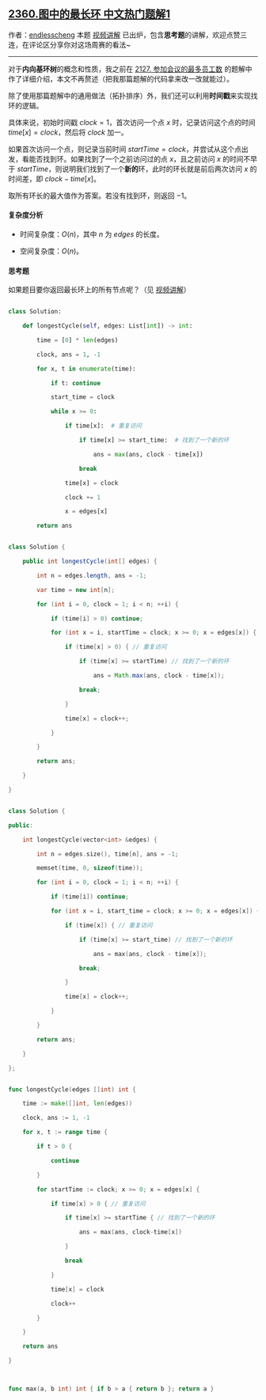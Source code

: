 ## [2360.图中的最长环 中文热门题解1](https://leetcode.cn/problems/longest-cycle-in-a-graph/solutions/100000/nei-xiang-ji-huan-shu-zhao-huan-li-yong-pmqmr)

作者：[endlesscheng](https://leetcode.cn/u/endlesscheng)
本题 [视频讲解](https://www.bilibili.com/video/BV1Ba411N78j) 已出炉，包含**思考题**的讲解，欢迎点赞三连，在评论区分享你对这场周赛的看法~

---

对于**内向基环树**的概念和性质，我之前在 [2127. 参加会议的最多员工数](https://leetcode.cn/problems/maximum-employees-to-be-invited-to-a-meeting/solution/nei-xiang-ji-huan-shu-tuo-bu-pai-xu-fen-c1i1b/) 的题解中作了详细介绍，本文不再赘述（把我那篇题解的代码拿来改一改就能过）。

除了使用那篇题解中的通用做法（拓扑排序）外，我们还可以利用**时间戳**来实现找环的逻辑。

具体来说，初始时间戳 $\textit{clock}=1$，首次访问一个点 $x$ 时，记录访问这个点的时间 $\textit{time}[x]=\textit{clock}$，然后将 $\textit{clock}$ 加一。

如果首次访问一个点，则记录当前时间 $\textit{startTime}=\textit{clock}$，并尝试从这个点出发，看能否找到环。如果找到了一个之前访问过的点 $x$，且之前访问 $x$ 的时间不早于 $\textit{startTime}$，则说明我们找到了一个**新的**环，此时的环长就是前后两次访问 $x$ 的时间差，即 $\textit{clock}-\textit{time}[x]$。

取所有环长的最大值作为答案。若没有找到环，则返回 $-1$。

#### 复杂度分析

- 时间复杂度：$O(n)$，其中 $n$ 为 $\textit{edges}$ 的长度。
- 空间复杂度：$O(n)$。

#### 思考题

如果题目要你返回最长环上的所有节点呢？（见 [视频讲解](https://www.bilibili.com/video/BV1Ba411N78j)）

```py [sol1-Python3]
class Solution:
    def longestCycle(self, edges: List[int]) -> int:
        time = [0] * len(edges)
        clock, ans = 1, -1
        for x, t in enumerate(time):
            if t: continue
            start_time = clock
            while x >= 0:
                if time[x]:  # 重复访问
                    if time[x] >= start_time:  # 找到了一个新的环
                        ans = max(ans, clock - time[x])
                    break
                time[x] = clock
                clock += 1
                x = edges[x]
        return ans
```

```java [sol1-Java]
class Solution {
    public int longestCycle(int[] edges) {
        int n = edges.length, ans = -1;
        var time = new int[n];
        for (int i = 0, clock = 1; i < n; ++i) {
            if (time[i] > 0) continue;
            for (int x = i, startTime = clock; x >= 0; x = edges[x]) {
                if (time[x] > 0) { // 重复访问
                    if (time[x] >= startTime) // 找到了一个新的环
                        ans = Math.max(ans, clock - time[x]);
                    break;
                }
                time[x] = clock++;
            }
        }
        return ans;
    }
}
```

```cpp [sol1-C++]
class Solution {
public:
    int longestCycle(vector<int> &edges) {
        int n = edges.size(), time[n], ans = -1;
        memset(time, 0, sizeof(time));
        for (int i = 0, clock = 1; i < n; ++i) {
            if (time[i]) continue;
            for (int x = i, start_time = clock; x >= 0; x = edges[x]) {
                if (time[x]) { // 重复访问
                    if (time[x] >= start_time) // 找到了一个新的环
                        ans = max(ans, clock - time[x]);
                    break;
                }
                time[x] = clock++;
            }
        }
        return ans;
    }
};
```

```go [sol1-Go]
func longestCycle(edges []int) int {
	time := make([]int, len(edges))
	clock, ans := 1, -1
	for x, t := range time {
		if t > 0 {
			continue
		}
		for startTime := clock; x >= 0; x = edges[x] {
			if time[x] > 0 { // 重复访问
				if time[x] >= startTime { // 找到了一个新的环
					ans = max(ans, clock-time[x])
				}
				break
			}
			time[x] = clock
			clock++
		}
	}
	return ans
}

func max(a, b int) int { if b > a { return b }; return a }
```
